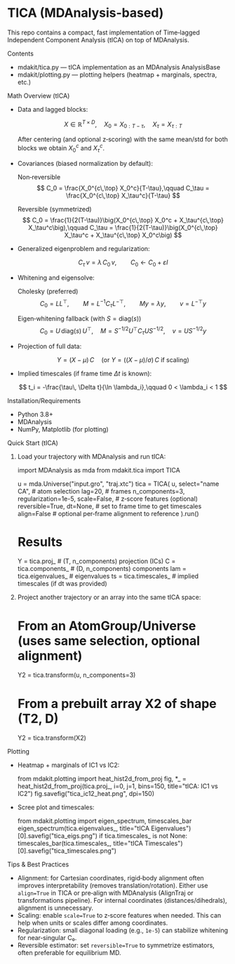 TICA (MDAnalysis-based)
=========================================

This repo contains a compact, fast implementation of Time‑lagged Independent Component Analysis (tICA) on top of MDAnalysis.

Contents
- mdakit/tica.py — tICA implementation as an MDAnalysis AnalysisBase
- mdakit/plotting.py — plotting helpers (heatmap + marginals, spectra, etc.)


Math Overview (tICA)
- Data and lagged blocks:

  $$
  X \in \mathbb{R}^{T\times D},\quad X_0 = X_{0:T-\tau},\quad X_\tau = X_{\tau:T}
  $$

  After centering (and optional z‑scoring) with the same mean/std for both blocks we obtain $X_0^c$ and $X_\tau^c$.

- Covariances (biased normalization by default):

  Non‑reversible
  $$
  C_0 = \frac{X_0^{c\,\top} X_0^c}{T-\tau},\qquad
  C_\tau = \frac{X_0^{c\,\top} X_\tau^c}{T-\tau}
  $$

  Reversible (symmetrized)
  $$
  C_0 = \frac{1}{2(T-\tau)}\big(X_0^{c\,\top} X_0^c + X_\tau^{c\,\top} X_\tau^c\big),\qquad
  C_\tau = \frac{1}{2(T-\tau)}\big(X_0^{c\,\top} X_\tau^c + X_\tau^{c\,\top} X_0^c\big)
  $$

- Generalized eigenproblem and regularization:

  $$
  C_\tau\, v = \lambda\, C_0\, v,\qquad C_0 \leftarrow C_0 + \varepsilon I
  $$

- Whitening and eigensolve:

  Cholesky (preferred)
  $$
  C_0 = L L^\top,\qquad M = L^{-1} C_\tau L^{-\top},\qquad M y = \lambda y,\qquad v = L^{-\top} y
  $$

  Eigen‑whitening fallback (with $S=\mathrm{diag}(s)$)
  $$
  C_0 = U\, \mathrm{diag}(s)\, U^\top,\quad M = S^{-1/2} U^\top C_\tau U S^{-1/2},\quad v = U S^{-1/2} y
  $$

- Projection of full data:

  $$
  Y = (X - \mu)\, C\quad (\text{or } Y = ((X-\mu) / \sigma)\, C \text{ if scaling})
  $$

- Implied timescales (if frame time $\Delta t$ is known):

  $$
  t_i = -\frac{\tau\, \Delta t}{\ln \lambda_i},\qquad 0 < \lambda_i < 1
  $$


Installation/Requirements
- Python 3.8+
- MDAnalysis
- NumPy, Matplotlib (for plotting)

Quick Start (tICA)
1) Load your trajectory with MDAnalysis and run tICA:

    import MDAnalysis as mda
    from mdakit.tica import TICA

    u = mda.Universe("input.gro", "traj.xtc")
    tica = TICA(
        u,
        select="name CA",   # atom selection
        lag=20,              # frames
        n_components=3,
        regularization=1e-5,
        scale=False,         # z‑score features (optional)
        reversible=True,
        dt=None,             # set to frame time to get timescales
        align=False          # optional per‑frame alignment to reference
    ).run()

    # Results
    Y = tica.proj_            # (T, n_components) projection (ICs)
    C = tica.components_      # (D, n_components) components
    lam = tica.eigenvalues_   # eigenvalues
    ts = tica.timescales_     # implied timescales (if dt was provided)

2) Project another trajectory or an array into the same tICA space:

    # From an AtomGroup/Universe (uses same selection, optional alignment)
    Y2 = tica.transform(u, n_components=3)

    # From a prebuilt array X2 of shape (T2, D)
    Y2 = tica.transform(X2)

Plotting
- Heatmap + marginals of IC1 vs IC2:

    from mdakit.plotting import heat_hist2d_from_proj
    fig, *_ = heat_hist2d_from_proj(tica.proj_, i=0, j=1, bins=150, title="tICA: IC1 vs IC2")
    fig.savefig("tica_ic12_heat.png", dpi=150)

- Scree plot and timescales:

    from mdakit.plotting import eigen_spectrum, timescales_bar
    eigen_spectrum(tica.eigenvalues_, title="tICA Eigenvalues")[0].savefig("tica_eigs.png")
    if tica.timescales_ is not None:
        timescales_bar(tica.timescales_, title="tICA Timescales")[0].savefig("tica_timescales.png")


Tips & Best Practices
- Alignment: for Cartesian coordinates, rigid‑body alignment often improves interpretability (removes translation/rotation). Either use `align=True` in TICA or pre‑align with MDAnalysis (AlignTraj or transformations pipeline). For internal coordinates (distances/dihedrals), alignment is unnecessary.
- Scaling: enable `scale=True` to z‑score features when needed. This can help when units or scales differ among coordinates.
- Regularization: small diagonal loading (e.g., `1e-5`) can stabilize whitening for near‑singular C₀.
- Reversible estimator: set `reversible=True` to symmetrize estimators, often preferable for equilibrium MD.

